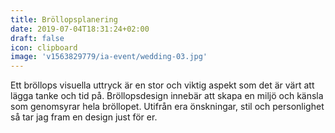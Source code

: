 ```yaml
---
title: Bröllopsplanering
date: 2019-07-04T18:31:24+02:00
draft: false
icon: clipboard
image: 'v1563829779/ia-event/wedding-03.jpg'
---
```


Ett bröllops visuella uttryck är en stor och viktig aspekt som det är värt att
lägga tanke och tid på. Bröllopsdesign innebär att skapa en miljö och känsla som
genomsyrar hela bröllopet. Utifrån era önskningar, stil och personlighet så tar
jag fram en design just för er.
